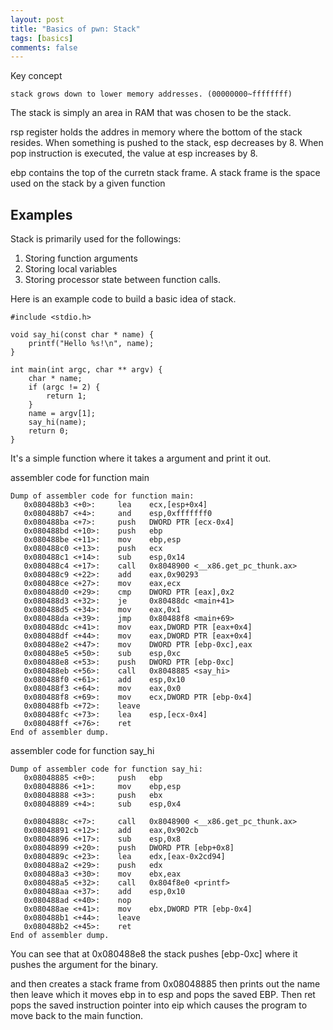 ```yaml
---
layout: post
title: "Basics of pwn: Stack"
tags: [basics]
comments: false
---
```


Key concept
```
stack grows down to lower memory addresses. (00000000~ffffffff)
```
The stack is simply an area in RAM that was chosen to be the stack.

rsp register holds the addres in memory where the bottom of the stack resides. When something is pushed to the stack, esp decreases by 8. When pop instruction is executed, the value at esp increases by 8.

ebp contains the top of the curretn stack frame. A stack frame is the space used on the stack by a given function

## Examples

Stack is primarily used for the followings:<br>
1. Storing function arguments<br>
2. Storing local variables <br>
3. Storing processor state between function calls. <br>

Here is an example code to build a basic idea of  stack.

```
#include <stdio.h>

void say_hi(const char * name) {
    printf("Hello %s!\n", name);
}

int main(int argc, char ** argv) {
    char * name;
    if (argc != 2) {
        return 1;
    }
    name = argv[1];
    say_hi(name);
    return 0;
}
```

It's a simple function where it takes a argument and print it out.

assembler code for function main

```
Dump of assembler code for function main:                                                              
   0x080488b3 <+0>:     lea    ecx,[esp+0x4]                                                           
   0x080488b7 <+4>:     and    esp,0xfffffff0                                                          
   0x080488ba <+7>:     push   DWORD PTR [ecx-0x4]                                                     
   0x080488bd <+10>:    push   ebp                                                                     
   0x080488be <+11>:    mov    ebp,esp                                                                 
   0x080488c0 <+13>:    push   ecx                                                                     
   0x080488c1 <+14>:    sub    esp,0x14                                                                
   0x080488c4 <+17>:    call   0x8048900 <__x86.get_pc_thunk.ax>                                       
   0x080488c9 <+22>:    add    eax,0x90293                                                             
   0x080488ce <+27>:    mov    eax,ecx                                                                 
   0x080488d0 <+29>:    cmp    DWORD PTR [eax],0x2                                                     
   0x080488d3 <+32>:    je     0x80488dc <main+41>                                                     
   0x080488d5 <+34>:    mov    eax,0x1                                                                 
   0x080488da <+39>:    jmp    0x80488f8 <main+69>                                                     
   0x080488dc <+41>:    mov    eax,DWORD PTR [eax+0x4]                                                 
   0x080488df <+44>:    mov    eax,DWORD PTR [eax+0x4]                                                 
   0x080488e2 <+47>:    mov    DWORD PTR [ebp-0xc],eax                                                 
   0x080488e5 <+50>:    sub    esp,0xc                                                                 
   0x080488e8 <+53>:    push   DWORD PTR [ebp-0xc]                                                     
   0x080488eb <+56>:    call   0x8048885 <say_hi>                                                      
   0x080488f0 <+61>:    add    esp,0x10                                                                
   0x080488f3 <+64>:    mov    eax,0x0                                                                 
   0x080488f8 <+69>:    mov    ecx,DWORD PTR [ebp-0x4]                                                 
   0x080488fb <+72>:    leave                                                                          
   0x080488fc <+73>:    lea    esp,[ecx-0x4]                                                    
   0x080488ff <+76>:    ret                                                                            
End of assembler dump. 
```

assembler code for function say_hi
```
Dump of assembler code for function say_hi:                                                            
   0x08048885 <+0>:     push   ebp                                                                     
   0x08048886 <+1>:     mov    ebp,esp                                                                 
   0x08048888 <+3>:     push   ebx                                                                     
   0x08048889 <+4>:     sub    esp,0x4

   0x0804888c <+7>:     call   0x8048900 <__x86.get_pc_thunk.ax>
   0x08048891 <+12>:    add    eax,0x902cb
   0x08048896 <+17>:    sub    esp,0x8
   0x08048899 <+20>:    push   DWORD PTR [ebp+0x8]
   0x0804889c <+23>:    lea    edx,[eax-0x2cd94]
   0x080488a2 <+29>:    push   edx
   0x080488a3 <+30>:    mov    ebx,eax
   0x080488a5 <+32>:    call   0x804f8e0 <printf>
   0x080488aa <+37>:    add    esp,0x10
   0x080488ad <+40>:    nop
   0x080488ae <+41>:    mov    ebx,DWORD PTR [ebp-0x4]
   0x080488b1 <+44>:    leave  
   0x080488b2 <+45>:    ret    
End of assembler dump.

```

You can see that at 0x080488e8 the stack pushes [ebp-0xc] where it pushes the argument for the binary.

and then creates a stack frame from 0x08048885 then prints out the name then leave which it moves  ebp in to esp and pops the saved EBP. Then ret pops the saved instruction pointer into eip which causes the program to move back to the main function.

